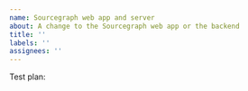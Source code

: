 ```yaml
---
name: Sourcegraph web app and server
about: A change to the Sourcegraph web app or the backend
title: ''
labels: ''
assignees: ''
---
```


<!-- Reminder: Have you updated the changelog? -->

Test plan: <!-- Required: What is the test plan for this change? -->
